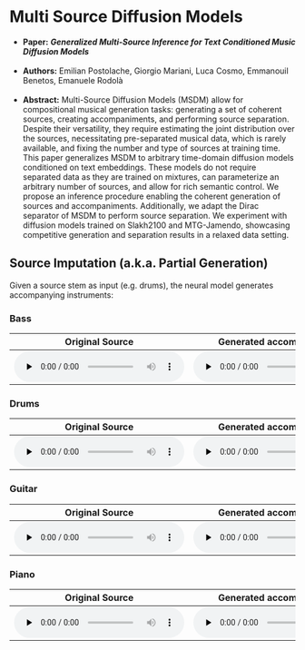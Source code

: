 # Multi Source Diffusion Models

 * **Paper:** ***Generalized Multi-Source Inference for Text Conditioned Music Diffusion Models***  <br/><br/>
 * **Authors:** Emilian Postolache, Giorgio Mariani, Luca Cosmo, Emmanouil Benetos, Emanuele Rodolà  <br/><br/>
 * **Abstract:** Multi-Source Diffusion Models (MSDM) allow for compositional musical generation tasks: generating a set of coherent sources, creating accompaniments, and performing source separation. Despite their versatility, they require estimating the joint distribution over the sources, necessitating pre-separated musical data, which is rarely available, and fixing the number and type of sources at training time. This paper generalizes MSDM to arbitrary time-domain diffusion models conditioned on text embeddings. These models do not require separated data as they are trained on mixtures, can parameterize an arbitrary number of sources, and allow for rich semantic control. We propose an inference procedure enabling the coherent generation of sources and accompaniments. Additionally, we adapt the Dirac separator of MSDM to perform source separation. We experiment with diffusion models trained on Slakh2100  and MTG-Jamendo, showcasing competitive generation and separation results in a relaxed data setting.


## Source Imputation (a.k.a. Partial Generation)
Given a source stem as input (e.g. drums), the neural model generates accompanying instruments:

### Bass

| Original Source | Generated accompaniment |
| :----------: | :----------: |
|<audio controls preload="none"><source src="media/inpainting/bass/1_cond.mp3" type="audio/mpeg"> </audio> |   <audio controls preload="none"><source src="media/inpainting/bass/1_mix.mp3" type="audio/mpeg"> </audio>|

### Drums

| Original Source | Generated accompaniment |
| :----------: | :----------: |
|<audio controls preload="none"><source src="media/inpainting/drums/1_cond.mp3" type="audio/mpeg"> </audio> |   <audio controls preload="none"><source src="media/inpainting/drums/1_mix.mp3" type="audio/mpeg"> </audio>|

### Guitar

| Original Source | Generated accompaniment|
| :----------: | :----------: |
|<audio controls preload="none"><source src="media/inpainting/guitar/1_cond.mp3" type="audio/mpeg"> </audio> |   <audio controls preload="none"><source src="media/inpainting/guitar/1_mix.mp3" type="audio/mpeg"> </audio>|

### Piano

| Original Source | Generated accompaniment|
| :----------: | :----------: |
|<audio controls preload="none"><source src="media/inpainting/piano2/1_cond.mp3" type="audio/mpeg"> </audio> |   <audio controls preload="none"><source src="media/inpainting/piano2/1_mix_opt.mp3" type="audio/mpeg"> </audio>|

<br/><br/>
